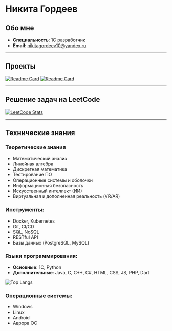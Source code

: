 # Никита Гордеев

## Обо мне
- **Специальность**: 1С разработчик  
- **Email**: nikitagordeev10@yandex.ru

---

## Проекты

[![Readme Card](https://github-readme-stats.vercel.app/api/pin/?username=nikitagordeev10\&repo=petrsu_final_qualification_work_001_dispatcher_information_system&theme=dark)](https://github.com/nikitagordeev10/petrsu_final_qualification_work_001_dispatcher_information_system)
[![Readme Card](https://github-readme-stats.vercel.app/api/pin/?username=nikitagordeev10\&repo=petrsu_basic_1c_003_testing_shveix&theme=dark)](https://github.com/nikitagordeev10/petrsu_basic_1c_003_testing_shveix)


---

## Решение задач на LeetCode

[![LeetCode Stats](https://leetcode.card.workers.dev/nikitagordeev10?theme=dark&font=baloo&extension=null)](https://leetcode.com/u/nikitagordeev10/)

---

## Технические знания

### Теоретические знания
- Математический анализ
- Линейная алгебра
- Дискретная математика
- Тестирование ПО
- Операционные системы и оболочки
- Информационная безопасность
- Искусственный интеллект (ИИ)
- Виртуальная и дополненная реальность (VR/AR)

### Инструменты:
- Docker, Kubernetes
- Git, CI/CD
- SQL, NoSQL
- RESTful API
- Базы данных (PostgreSQL, MySQL)

### Языки программирования:
- **Основные**: 1С, Python  
- **Дополнительные**: Java, C, C++, C#, HTML, CSS, JS, PHP, Dart

![Top Langs](https://github-readme-stats.vercel.app/api/top-langs/?username=nikitagordeev10&langs_count=15&theme=dark)

### Операционные системы:
- Windows
- Linux
- Android
- Аврора ОС
